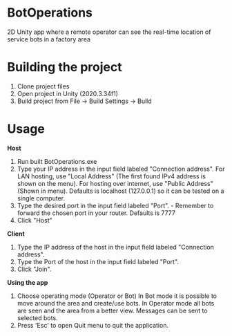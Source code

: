 # BotOperations
2D Unity app where a remote operator can see the real-time location of service bots in a factory area

# Building the project
1. Clone project files
2. Open project in Unity (2020.3.34f1)
3. Build project from File -> Build Settings -> Build

# Usage
<b>Host</b>
1. Run built BotOperations.exe
2. Type your IP address in the input field labeled "Connection address".
	For LAN hosting, use "Local Address" (The first found IPv4 address is shown on the menu).
	For hosting over internet, use "Public Address" (Shown in menu). 
	Defaults is localhost (127.0.0.1) so it can be tested on a single computer.
3. Type the desired port in the input field labeled "Port". - Remember to forward the chosen port in your router.
	Defaults is 7777
5. Click "Host"

<b>Client</b>
1. Type the IP address of the host in the input field labeled "Connection address".
2. Type the Port of the host in the input field labeled "Port".
3. Click "Join".

<b>Using the app</b>
1. Choose operating mode (Operator or Bot)
	In Bot mode it is possible to move around the area and create/use bots.
	In Operator mode all bots are seen and the area from a better view. Messages can be sent to selected bots.
2. Press 'Esc' to open Quit menu to quit the application.
